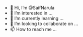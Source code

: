 - 👋 Hi, I’m @SaifNarula
- 👀 I’m interested in ...
- 🌱 I’m currently learning ...
- 💞️ I’m looking to collaborate on ...
- 📫 How to reach me ...

<!---
SaifNarula/SaifNarula is a ✨ special ✨ repository because its `README.md` (this file) appears on your GitHub profile.
You can click the Preview link to take a look at your changes.
--->
